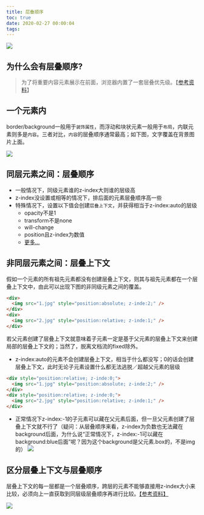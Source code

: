 ```yaml
---
title: 层叠顺序
toc: true
date: 2020-02-27 00:00:04
tags:
---
```


![](/img/Snip20200228_15.png)

## 为什么会有层叠顺序?
> 为了将重要内容元素展示在前面，浏览器内置了一套层叠优先级。【[参考资料](https://www.zhangxinxu.com/wordpress/2016/01/understand-css-stacking-context-order-z-index/)】



## 一个元素内
border/background一般用于`装饰属性`，而浮动和块状元素一般用于`布局`，内联元素则多是`内容`。三者对比，`内容`的层叠顺序通常最高；如下图，文字覆盖在背景图片上面。

![](/img/Snip20200229_16.png)



## 同层元素之间：层叠顺序
* 一般情况下，同级元素谁的z-index大则谁的层级高
* z-index没设置或相等的情况下，排后面的元素层叠顺序高一些
* 特殊情况下，设置以下值会创建`层叠上下文`，并获得相当于z-index:auto的层级
	* opacity不是1
	* transform不是none
	* will-change
	* position且z-index为数值
	* [更多...](https://developer.mozilla.org/zh-CN/docs/Web/Guide/CSS/Understanding_z_index/The_stacking_context)



## 非同层元素之间：层叠上下文
假如一个元素的所有祖先元素都没有创建层叠上下文，则其与祖先元素都在一个层叠上下文中，由此可以出现下图的非同级元素之间的覆盖。
```html
<div>
  <img src="1.jpg" style="position:absolute; z-inde:2;" />
</div>
<div>
  <img src="2.jpg" style="position:relative; z-inde:1;" />
</div>
```

若父元素创建了层叠上下文就意味着子元素一定是基于父元素的层叠上下文来创建局部的层叠上下文的；当然了，脱离文档流的fixed除外。

* z-index:auto的元素不会创建层叠上下文，相当于什么都没写；0的话会创建层叠上下文，此时无论子元素设置什么都无法逃脱／超越父元素的层级
```html
<div style="position:relative; z-inde:0;">
  <img src="1.jpg" style="position:absolute; z-inde:2;" />
</div>
<div style="position:relative; z-inde:0;">
  <img src="2.jpg" style="position:relative; z-inde:1;" />
</div>
```

* 正常情况下z-index:-1的子元素可以藏在父元素后面，但一旦父元素创建了层叠上下文就不行了（疑问：从层叠顺序来看，z-index为负数也无法藏在background后面，为什么说“正常情况下，z-index:-1可以藏在background:blue后面”呢？因为这个background是父元素.box的，不是img的）
![](/img/Snip20200229_19.png)


## 区分层叠上下文与层叠顺序
层叠上下文的每一层都是一个层叠顺序，跨层的元素不能够直接用z-index大小来比较，必须向上一直获取到同层级层叠顺序再进行比较。[【参考资料】](https://developer.mozilla.org/zh-CN/docs/Web/Guide/CSS/Understanding_z_index/The_stacking_context)

![](/img/Snip20200229_21.png)
